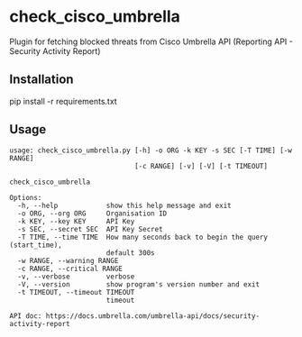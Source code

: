 # check_cisco_umbrella
Plugin for fetching blocked threats from Cisco Umbrella API (Reporting API - Security Activity Report)

## Installation
pip install -r requirements.txt

## Usage
```
usage: check_cisco_umbrella.py [-h] -o ORG -k KEY -s SEC [-T TIME] [-w RANGE]
                               [-c RANGE] [-v] [-V] [-t TIMEOUT]

check_cisco_umbrella

Options:
  -h, --help            show this help message and exit
  -o ORG, --org ORG     Organisation ID
  -k KEY, --key KEY     API Key
  -s SEC, --secret SEC  API Key Secret
  -T TIME, --time TIME  How many seconds back to begin the query (start_time),
                        default 300s
  -w RANGE, --warning RANGE
  -c RANGE, --critical RANGE
  -v, --verbose         verbose
  -V, --version         show program's version number and exit
  -t TIMEOUT, --timeout TIMEOUT
                        timeout

API doc: https://docs.umbrella.com/umbrella-api/docs/security-activity-report
```
